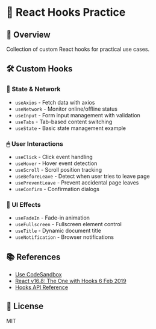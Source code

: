 # 🎣 React Hooks Practice

## 🎯 Overview
Collection of custom React hooks for practical use cases.

## 🛠 Custom Hooks

### 📡 State & Network
- `useAxios` - Fetch data with axios
- `useNetwork` - Monitor online/offline status
- `useInput` - Form input management with validation
- `useTabs` - Tab-based content switching
- `useState` - Basic state management example

### 🖱 User Interactions
- `useClick` - Click event handling
- `useHover` - Hover event detection
- `useScroll` - Scroll position tracking
- `useBeforeLeave` - Detect when user tries to leave page
- `usePreventLeave` - Prevent accidental page leaves
- `useConfirm` - Confirmation dialogs

### 🎨 UI Effects
- `useFadeIn` - Fade-in animation
- `useFullscreen` - Fullscreen element control
- `useTitle` - Dynamic document title
- `useNotification` - Browser notifications

## 📚 References
- [Use CodeSandbox](https://codesandbox.io/)
- [React v16.8: The One with Hooks 6 Feb 2019](https://legacy.reactjs.org/blog/2019/02/06/react-v16.8.0.html)
- [Hooks API Reference](https://legacy.reactjs.org/docs/hooks-reference.html)

## 📄 License
MIT
